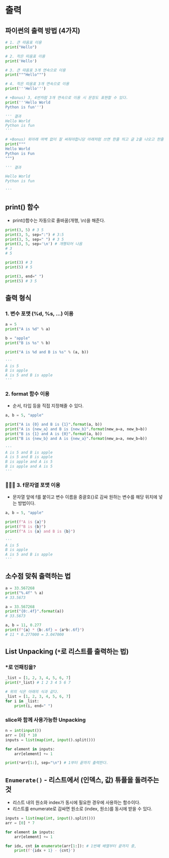 # 출력

## 파이썬의 출력 방법 (4가지)

```py
# 1. 큰 따옴표 이용
print("Hello")

# 2. 작은 따옴표 이용
print('Hello')

# 3. 큰 따옴표 3개 연속으로 이용
print("""Hello""")

# 4. 작은 따옴표 3개 연속으로 이용
print('''Hello''')

# +Bonus) 3, 4번처럼 3개 연속으로 이용 시 문장도 표현할 수 있다.
print('''Hello World
Python is fun''')

''' 결과
Hello World
Python is fun
'''

# +Bonus) 위아래 여백 없이 잘 써줘야합니당 아래처럼 쓰면 한줄 띄고 글 2줄 나오고 한줄 띄고..나옵니다
print("""
Hello World
Python is Fun
""")

''' 결과

Hello World
Python is fun

'''
```

## print() 함수

- print()함수는 자동으로 줄바꿈(개행, \n)을 해준다.

```py
print(3, 5) # 3 5
print(3, 5, sep=":") # 3:5
print(3, 5, sep=" ") # 3 5
print(3, 5, sep='\n') # 개행되어 나옴
# 3
# 5

print(3) # 3
print(5) # 5

print(3, end=" ")
print(5) # 3 5
```

## 출력 형식

### 1. 변수 포맷 (%d, %s, ...) 이용

```py
a = 5
print("A is %d" % a)

b = "apple"
print("B is %s" % b)

print("A is %d and B is %s" % (a, b))

'''
A is 5
B is apple
A is 5 and B is apple
'''
```

### 2. format 함수 이용

- 순서, 타입 등을 직접 지정해줄 수 있다.

```py
a, b = 5, "apple"

print("A is {0} and B is {1}".format(a, b))
print("A is {new_a} and B is {new_b}".format(new_a=a, new_b=b))
print("B is {1} and A is {0}".format(a, b))
print("B is {new_b} and A is {new_a}".format(new_a=a, new_b=b))

'''
A is 5 and B is apple
A is 5 and B is apple
B is apple and A is 5
B is apple and A is 5
'''
```

### 🚨🚨🚨 3. f문자열 포맷 이용

- 문자열 앞에 f를 붙이고 변수 이름을 중괄호{}로 감싸 원하는 변수를 해당 위치에 넣는 방법이다.

```py
a, b = 5, "apple"

print(f"A is {a}")
print(f"B is {b}")
print(f"A is {a} and B is {b}")

'''
A is 5
B is apple
A is 5 and B is apple
'''
```

## 소수점 맞춰 출력하는 법

```py
a = 33.567268
print("%.4f" % a)
# 33.5673

a = 33.567268
print("{0:.4f}".format(a))
# 33.5673

a, b = 11, 0.277
print(f"{a} * {b:.6f} = {a*b:.6f}")
# 11 * 0.277000 = 3.047000
```

## List Unpacking (`*`로 리스트를 출력하는 법)

### \*로 언패킹을?

```py
_list = [1, 2, 3, 4, 5, 6, 7]
print(*_list) # 1 2 3 4 5 6 7

# 위의 식은 아래의 식과 같다.
_list = [1, 2, 3, 4, 5, 6, 7]
for i in _list:
    print(i, end=" ")
```

### slice와 함께 사용가능한 Unpacking

```py
n = int(input())
arr = [0] * 10
inputs = list(map(int, input().split()))

for element in inputs:
    arr[element] += 1

print(*arr[1:], sep="\n") # 1부터 끝까지 출력한다.
```

## `Enumerate()` - 리스트에서 (인덱스, 값) 튜플을 돌려주는 것

- 리스트 내의 원소와 index가 동시에 필요한 경우에 사용하는 함수이다.
- 리스트를 enumerate로 감싸면 원소로 (index, 원소)를 동시에 받을 수 있다.

```py
inputs = list(map(int, input().split()))
arr = [0] * 7

for element in inputs:
    arr[element] += 1

for idx, cnt in enumerate(arr[1:]): # 1번째 배열부터 끝까지 중,
    print(f'{idx + 1} - {cnt}')
```
